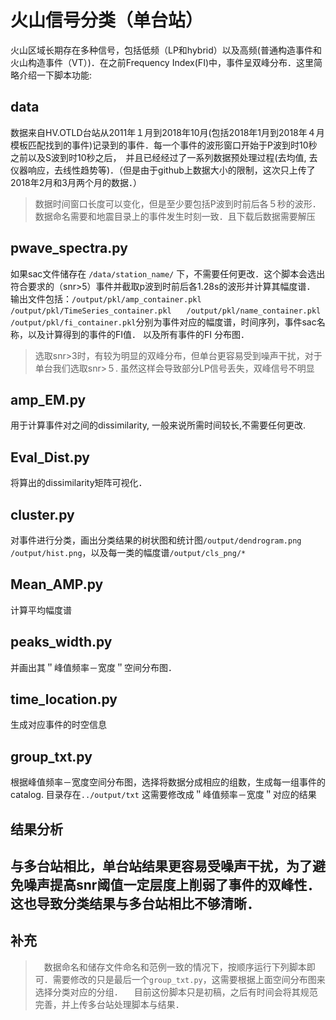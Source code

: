 # 火山信号分类（单台站）
火山区域长期存在多种信号，包括低频（LP和hybrid）以及高频(普通构造事件和火山构造事件（VT）)．在之前Frequency Index(FI)中，事件呈双峰分布．这里简略介绍一下脚本功能:


## data
数据来自HV.OTLD台站从2011年１月到2018年10月(包括2018年1月到2018年４月模板匹配找到的事件)记录到的事件．每一个事件的波形窗口开始于P波到时10秒之前以及S波到时10秒之后，　并且已经经过了一系列数据预处理过程(去均值, 去仪器响应，去线性趋势等)．（但是由于github上数据大小的限制，这次只上传了2018年2月和3月两个月的数据．）
> 数据时间窗口长度可以变化，但是至少要包括P波到时前后各５秒的波形．数据命名需要和地震目录上的事件发生时刻一致．且下载后数据需要解压

## pwave_spectra.py

如果sac文件储存在 `/data/station_name/` 下，不需要任何更改．这个脚本会选出符合要求的（snr>5）事件并截取p波到时前后各1.28s的波形并计算其幅度谱．
输出文件包括：`/output/pkl/amp_container.pkl /output/pkl/TimeSeries_container.pkl　　/output/pkl/name_container.pkl　　　/output/pkl/fi_container.pkl`分别为事件对应的幅度谱，时间序列，事件sac名称，以及计算得到的事件的FI值． 以及所有事件的FI 分布图．
> 选取snr>3时，有较为明显的双峰分布，但单台更容易受到噪声干扰，对于单台我们选取snr>５. 虽然这样会导致部分LP信号丢失，双峰信号不明显

## amp_EM.py

用于计算事件对之间的dissimilarity, 一般来说所需时间较长,不需要任何更改.

## Eval_Dist.py
将算出的dissimilarity矩阵可视化．

## cluster.py
对事件进行分类，画出分类结果的树状图和统计图`/output/dendrogram.png  /output/hist.png`，以及每一类的幅度谱`/output/cls_png/*`

## Mean_AMP.py
计算平均幅度谱

## peaks_width.py
并画出其＂峰值频率－宽度＂空间分布图．

## time_location.py
生成对应事件的时空信息

## group_txt.py
根据峰值频率－宽度空间分布图，选择将数据分成相应的组数，生成每一组事件的catalog. 目录存在`../output/txt`
这需要修改成＂峰值频率－宽度＂对应的结果

## 结果分析
与多台站相比，单台站结果更容易受噪声干扰，为了避免噪声提高snr阈值一定层度上削弱了事件的双峰性．这也导致分类结果与多台站相比不够清晰．
---
## 补充
>　数据命名和储存文件命名和范例一致的情况下，按顺序运行下列脚本即可．需要修改的只是最后一个`group_txt.py`，这需要根据上面空间分布图来选择分类对应的分组．
>　目前这份脚本只是初稿，之后有时间会将其规范完善，并上传多台站处理脚本与结果．

